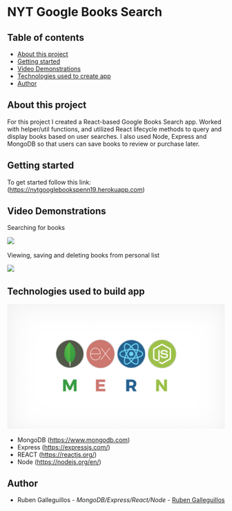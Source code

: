 #  NYT Google Books Search

## Table of contents
  * [About this project](#about-this-project)
  * [Getting started](#getting-started)
  * [Video Demonstrations](#demo)
  * [Technologies used to create app](#technologies-used)
  * [Author](#author)

## <a name="about-this-project"></a> About this project
<p>For this project I created a React-based Google Books Search app. Worked with helper/util functions, and utilized React lifecycle methods to query and display books based on user searches. I also used Node, Express and MongoDB so that users can save books to review or purchase later.</p>

## <a name="getting-started"></a> Getting started
To get started follow this link: (https://nytgooglebookspenn19.herokuapp.com)

## <a name="demo"></a> Video Demonstrations

Searching for books

![](searching.gif)


Viewing, saving and deleting books from personal list

![](savendel.gif)


## <a name="technologies-used"></a> Technologies used to build app

![](images\MERN.jpg)

  * MongoDB (https://www.mongodb.com)
  * Express (https://expressjs.com/)
  * REACT (https://reactjs.org/)
  * Node (https://nodejs.org/en/)

## <a name="author"></a> Author

* Ruben Galleguillos - *MongoDB/Express/React/Node* - [Ruben Galleguillos](https://github.com/rhgcodes)